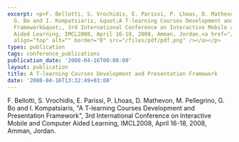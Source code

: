```yaml
---
excerpt: <p>F. Bellotti, S. Vrochidis, E. Parissi, P. Lhoas, D. Mathevon, M. Pellegrino,
  G. Bo and I. Kompatsiaris, &quot;A T-learning Courses Development and Presentation
  Framework&quot;, 3rd International Conference on Interactive Mobile and Computer
  Aided Learning, IMCL2008, April 16-18, 2008, Amman, Jordan.<a href="/files/imcl2008.pdf"><img
  align="top" alt="" border="0" src="/files/pdf/pdf.png" /></a></p>
types: publication
tags: conference_publications
publication_date: '2008-04-16T00:00:00'
layout: publication
title: A T-learning Courses Development and Presentation Framework
date: '2008-04-16T13:32:49+03:00'
---
```

<p> F. Bellotti, S. Vrochidis, E. Parissi, P. Lhoas, D. Mathevon, M. Pellegrino, G. Bo and I. Kompatsiaris, &quot;A T-learning Courses Development and Presentation Framework&quot;, 3rd International Conference on Interactive Mobile and Computer Aided Learning, IMCL2008, April 16-18, 2008, Amman, Jordan.<a href="/files/imcl2008.pdf"><img align="top" alt="" border="0" src="/files/pdf/pdf.png" /></a></p>
